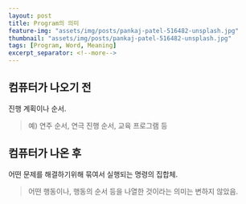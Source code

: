 ```yaml
---
layout: post
title: Program의 의미
feature-img: "assets/img/posts/pankaj-patel-516482-unsplash.jpg"
thumbnail: "assets/img/posts/pankaj-patel-516482-unsplash.jpg"
tags: [Program, Word, Meaning]
excerpt_separator: <!--more-->
---
```


## 컴퓨터가 나오기 전
진행 계획이나 순서. 

>예) 연주 순서, 연극 진행 순서, 교육 프로그램 등

## 컴퓨터가 나온 후
어떤 문제를 해결하기위해 묶여서 실행되는 명령의 집합체.

> 어떤 행동이나, 행동의 순서 등을 나열한 것이라는 의미는 변하지 않았음.
